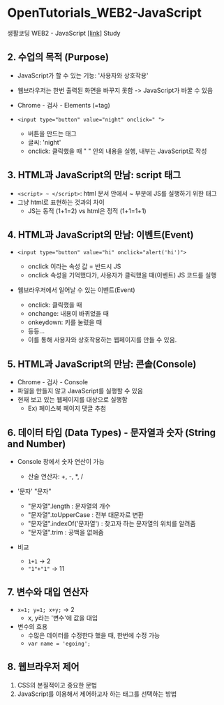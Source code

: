 # OpenTutorials_WEB2-JavaScript
생활코딩 WEB2 - JavaScript [[link]](https://opentutorials.org/course/3085) Study

## 2. 수업의 목적 (Purpose)
  - JavaScript가 할 수 있는 기능: '사용자와 상호작용'
  - 웹브라우저는 한번 출력된 화면을 바꾸지 못함 -> JavaScript가 바꿀 수 있음
  - Chrome - 검사 - Elements (=tag)
  
  - `<input type="button" value="night" onclick=" ">`
      - 버튼을 만드는 태그
      - 글씨: 'night'
      - onclick: 클릭했을 때 " " 안의 내용을 실행, 내부는 JavaScript로 작성
      
## 3. HTML과 JavaScript의 만남: script 태그
  - `<script> ~ </script>`: html 문서 안에서 ~ 부분에 JS를 실행하기 위한 태그
  - 그냥 html로 표현하는 것과의 차이
      - JS는 동적 (1+1=2) vs html은 정적 (1+1=1+1)
      
## 4. HTML과 JavaScript의 만남: 이벤트(Event)
  - `<input type="button" value="hi" onclick="alert('hi')">`
      - onclick 이라는 속성 값 = 반드시 JS
      - onclick 속성을 기억했다가, 사용자가 클릭했을 때(이벤트) JS 코드를 실행
      
  - 웹브라우저에서 일어날 수 있는 이벤트(Event)
      - onclick: 클릭했을 때
      - onchange: 내용이 바뀌었을 때
      - onkeydown: 키를 눌렀을 때
      - 등등...
      - 이를 통해 사용자와 상호작용하는 웹페이지를 만들 수 있음.
      
## 5. HTML과 JavaScript의 만남: 콘솔(Console)
  - Chrome - 검사 - Console
  - 파일을 만들지 않고 JavaScript를 실행할 수 있음
  - 현재 보고 있는 웹페이지를 대상으로 실행함
      - Ex) 페이스북 페이지 댓글 추첨
      
## 6. 데이터 타입 (Data Types) - 문자열과 숫자 (String and Number)
  - Console 창에서 숫자 연산이 가능 
      - 산술 연산자: +, -, *, /
  - '문자' "문자"
      - "문자열".length : 문자열의 개수
      - "문자열".toUpperCase : 전부 대문자로 변환
      - "문자열".indexOf('문자열') : 찾고자 하는 문자열의 위치를 알려줌
      - "문자열".trim : 공백을 없애줌
  
  - 비교
    - `1+1` -> 2
    - `"1"+"1"` -> 11

## 7. 변수와 대입 연산자
  - `x=1; y=1; x+y;` -> 2
      - x, y라는 '변수'에 값을 대입
  - 변수의 효용
      - 수많은 데이터를 수정한다 했을 때, 한번에 수정 가능
      - `var name = 'egoing';`
      
## 8. 웹브라우저 제어 
  1. CSS의 본질적이고 중요한 문법
  2. JavaScript를 이용해서 제어하고자 하는 태그를 선택하는 방법
      
 
      
